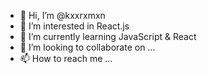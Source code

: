 - 👋 Hi, I’m @kxxrxmxn
- 👀 I’m interested in React.js
- 🌱 I’m currently learning JavaScript & React
- 💞️ I’m looking to collaborate on ...
- 📫 How to reach me ...

<!---
kxxrxmxn/kxxrxmxn is a ✨ special ✨ repository because its `README.md` (this file) appears on your GitHub profile.
You can click the Preview link to take a look at your changes.
--->
